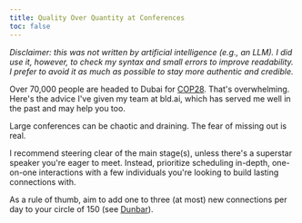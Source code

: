 ```yaml
---
title: Quality Over Quantity at Conferences
toc: false
---
```


*Disclaimer: this was not written by artificial intelligence (e.g., an LLM). I did use it, however, to check my syntax and small errors to improve readability. I prefer to avoid it as much as possible to stay more authentic and credible.*

Over 70,000 people are headed to Dubai for [COP28](https://www.cop28.com). That's overwhelming. Here's the advice I've given my team at bld.ai, which has served me well in the past and may help you too.

Large conferences can be chaotic and draining. The fear of missing out is real.

I recommend steering clear of the main stage(s), unless there's a superstar speaker you're eager to meet. Instead, prioritize scheduling in-depth, one-on-one interactions with a few individuals you're looking to build lasting connections with.

As a rule of thumb, aim to add one to three (at most) new connections per day to your circle of 150 (see [Dunbar](https://en.wikipedia.org/wiki/Dunbar%27s_number)).